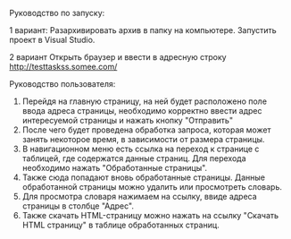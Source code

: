 Руководство по запуску:

1 вариант:
Разархивировать архив в папку на компьютере. Запустить проект в Visual Studio. 

2 вариант
Открыть браузер и ввести в адресную строку http://testtaskss.somee.com/


Руководство пользователя:

1. Перейдя на главную страницу, на ней будет расположено поле ввода адреса страницы, необходимо корректно ввести адрес интересуемой страницы и нажать кнопку "Отправить"
2. После чего будет проведена обработка запроса, которая может занять некоторое время, в зависимости от размера страницы.
3. В навигационном меню есть ссылка на переход к странице с таблицей, где содержатся данные страниц. Для перехода необходимо нажать "Обработанные страницы".
4. Также сюда попадают вновь обработанные страницы. Данные обработанной страницы можно удалить или просмотреть словарь.
5. Для просмотра словаря нажимаем на ссылку, ввиде адреса страницы в столбце "Адрес".
6. Также скачать HTML-страницу можно нажать на ссылку "Скачать HTML страницу" в таблице обработанных страниц.
